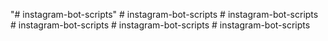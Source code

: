 "# instagram-bot-scripts" 
#   i n s t a g r a m - b o t - s c r i p t s  
 #   i n s t a g r a m - b o t - s c r i p t s  
 #   i n s t a g r a m - b o t - s c r i p t s  
 #   i n s t a g r a m - b o t - s c r i p t s  
 # instagram-bot-scripts
